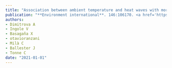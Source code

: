 ```yaml
---
title: "Association between ambient temperature and heat waves with mortality in South Asia: Systematic review and meta-analysis"
publication: "**Environment international**. 146:106170. <a href='https://doi.org/10.1016/j.envint.2020.106170' target='_blank' rel='noopener noreferrer'>10.1016/j.envint.2020.106170</a>"
authors:
- Dimitrova A
- Ingole V
- Basagaña X
- otavioranzani
- Milà C
- Ballester J
- Tonne C
date: "2021-01-01"
---
```

